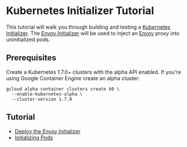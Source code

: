 # Kubernetes Initializer Tutorial

This tutorial will walk you through building and testing a [Kubernetes Initializer](https://kubernetes.io/docs/admin/extensible-admission-controllers/#what-are-initializers). The [Envoy Initializer](envoy-initializer) will be used to inject an [Envoy](https://lyft.github.io/envoy) proxy into uninitialized pods. 

## Prerequisites

Create a Kubernetes 1.7.0+ clusters with the alpha API enabled. If you're using Google Container Engine create an alpha cluster:

```
gcloud alpha container clusters create k0 \
  --enable-kubernetes-alpha \
  --cluster-version 1.7.0
```

## Tutorial

* [Deploy the Envoy Initializer](docs/deploy-envoy-initializer.md)
* [Initializing Pods](docs/initializing-pods.md)
